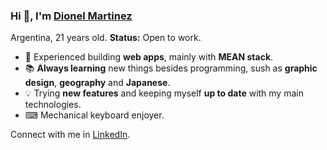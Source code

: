 ### Hi 👋, I'm [Dionel Martinez](https://dionelcm.web.app)
Argentina, 21 years old. 
**Status:** Open to work. 

- 🥋 Experienced building **web apps**, mainly with **MEAN stack**.
- 📚 **Always learning** new things besides programming, sush as **graphic design**, **geography** and **Japanese**.
- 💡 Trying **new features** and keeping myself **up to date** with my main technologies.
- ⌨ Mechanical keyboard enjoyer.

Connect with me in [LinkedIn](https://www.linkedin.com/in/dionelcm/).
